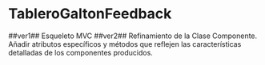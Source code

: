# TableroGaltonFeedback
##ver1##
Esqueleto MVC
##ver2##
Refinamiento de la Clase Componente.
Añadir atributos específicos y métodos que reflejen las características detalladas de los componentes producidos.
